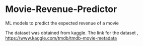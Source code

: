 # Movie-Revenue-Predictor
ML models to predict the expected revenue of a movie

The dataset was obtained from kaggle.
The link for the dataset , 
https://www.kaggle.com/tmdb/tmdb-movie-metadata

